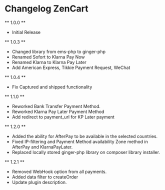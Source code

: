 # Changelog ZenCart

** 1.0.0 **

* Initial Release

** 1.0.3 **

* Changed library from ems-php to ginger-php
* Renamed Sofort to Klarna Pay Now
* Renamed Klarna to Klarna Pay Later
* Add American Express, Tikkie Payment Request, WeChat 

** 1.0.4 **

* Fix Captured and shipped functionality

** 1.1.0 **

* Reworked Bank Transfer Payment Method.
* Reworked Klarna Pay Later Payment Method
* Add redirect to payment_url for KP Later payment

** 1.2.0 ** 

* Added the ability for AfterPay to be available in the selected countries.
* Fixed IP-filtering and Payment Method availability Zone method in AfterPay and KlarnaPayLater.
* Replaced locally stored ginger-php library on composer library installer.

** 1.2.1 **

* Removed WebHook option from all payments.
* Added data filter to createOrder
* Update plugin description.